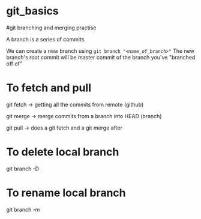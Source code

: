 # git_basics

#git branching and merging practise

A branch is a series of commits

We can create a new branch using `git branch "<name_of_branch>"`
The new branch's root commit will be master commit of the branch you've "branched off of"

# To fetch and pull

git fetch -> getting all the commits from remote (github)

git merge -> merge commits from a branch into HEAD (branch)

git pull -> does a git fetch and a git merge after

# To delete local branch
git branch -D <branch name>

# To rename local branch
git branch -m <oldname> <newname>

